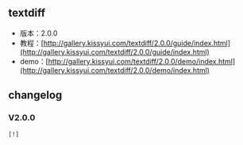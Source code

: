 ## textdiff

* 版本：2.0.0
* 教程：[http://gallery.kissyui.com/textdiff/2.0.0/guide/index.html](http://gallery.kissyui.com/textdiff/2.0.0/guide/index.html)
* demo：[http://gallery.kissyui.com/textdiff/2.0.0/demo/index.html](http://gallery.kissyui.com/textdiff/2.0.0/demo/index.html)

## changelog

### V2.0.0

    [!]


